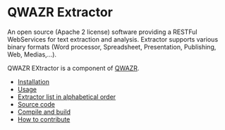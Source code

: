 QWAZR Extractor
===============

An open source (Apache 2 license) software providing a RESTFul WebServices for text extraction and analysis.
Extractor supports various binary formats (Word processor, Spreadsheet, Presentation, Publishing, Web, Medias,...).

QWAZR EXtractor is a component of [QWAZR](https://www.qwazr.com).

- [Installation](installation.md)
- [Usage](usage.md)
- [Extractor list in alphabetical order](extractor/README.md)
- [Source code](https://github.com/qwazr/qwazr-extractor)
- [Compile and build](compile-and-build.md)
- [How to contribute](contribute.md)